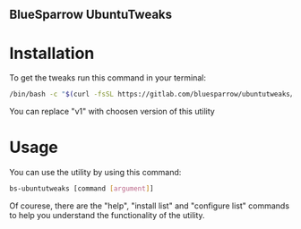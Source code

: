 ## BlueSparrow UbuntuTweaks

# Installation
To get the tweaks run this command in your terminal:
```bash
/bin/bash -c "$(curl -fsSL https://gitlab.com/bluesparrow/ubuntutweaks/-/raw/v1/get.sh)"
```
You can replace "v1" with choosen version of this utility

# Usage
You can use the utility by using this command:
```bash
bs-ubuntutweaks [command [argument]]
```

Of courese, there are the "help", "install list" and "configure list" commands to help you understand the functionality of the utility.
